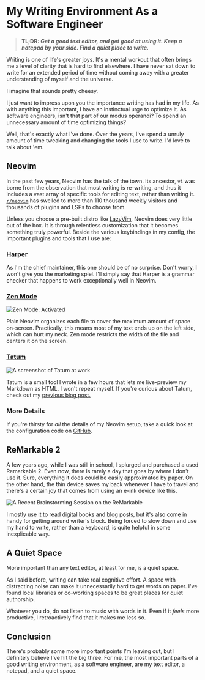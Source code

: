 # My Writing Environment As a Software Engineer

> __TL;DR: _Get a good text editor, and get good at using it.
> Keep a notepad by your side.
> Find a quiet place to write.___

Writing is one of life's greater joys.
It's a mental workout that often brings me a level of clarity that is hard to find elsewhere.
I have never sat down to write for an extended period of time without coming away with a greater understanding of myself and the universe.

I imagine that sounds pretty cheesy.

I just want to impress upon you the importance writing has had in my life.
As with anything this important, I have an instinctual urge to optimize it.
As software engineers, isn't that part of our modus operandi?
To spend an unnecessary amount of time optimizing things?

Well, that's exactly what I've done.
Over the years, I've spend a unruly amount of time tweaking and changing the tools I use to write.
I'd love to talk about 'em.

## Neovim

In the past few years, Neovim has the talk of the town.
Its ancestor, `vi` was borne from the observation that most writing is re-writing, and thus it includes a vast array of specific tools for editing text, rather than writing it.
[`r/neovim`](https://www.reddit.com/r/neovim/) has swelled to more than 110 thousand weekly visitors and thousands of plugins and LSPs to choose from.

Unless you choose a pre-built distro like [LazyVim](https://www.lazyvim.org/), Neovim does very little out of the box.
It is through relentless customization that it becomes something truly powerful.
Beside the various keybindings in my config, the important plugins and tools that I use are:

### [Harper](https://writewithharper.com)

As I'm the chief maintainer, this one should be of no surprise.
Don't worry, I won't give you the marketing spiel.
I'll simply say that Harper is a grammar checker that happens to work exceptionally well in Neovim.

### [Zen Mode](https://github.com/folke/zen-mode.nvim)

![Zen Mode: Activated](/images/zen_mode.png)

Plain Neovim organizes each file to cover the maximum amount of space on-screen. 
Practically, this means most of my text ends up on the left side, which can hurt my neck.
Zen mode restricts the width of the file and centers it on the screen.

### [Tatum](./the_simplest_neovim_markdown_setup)

![A screenshot of Tatum at work](/images/tatum_screenshot.webp)

Tatum is a small tool I wrote in a few hours that lets me live-preview my Markdown as HTML.
I won't repeat myself.
If you're curious about Tatum, check out my [previous blog post.](./the_simplest_neovim_markdown_setup)

### More Details

If you're thirsty for _all_ the details of my Neovim setup, take a quick look at the configuration code on [GitHub](https://github.com/elijah-potter/dots/tree/master/nvim).

## ReMarkable 2

A few years ago, while I was still in school, I splurged and purchased a used Remarkable 2.
Even now, there is rarely a day that goes by where I don't use it.
Sure, everything it does could be easily approximated by paper.
On the other hand, the thin device saves my back whenever I have to travel and there's a certain joy that comes from using an e-ink device like this.

![A Recent Brainstorming Session on the ReMarkable](/images/remarkable.jpeg)

I mostly use it to read digital books and blog posts, but it's also come in handy for getting around writer's block.
Being forced to slow down and use my hand to write, rather than a keyboard, is quite helpful in some inexplicable way.

## A Quiet Space

More important than any text editor, at least for me, is a quiet space.

As I said before, writing can take real cognitive effort.
A space with distracting noise can make it unnecessarily hard to get words on paper.
I've found local libraries or co-working spaces to be great places for quiet authorship.

Whatever you do, do not listen to music with words in it.
Even if it _feels_ more productive, I retroactively find that it makes me less so.

## Conclusion

There's probably some more important points I'm leaving out, but I definitely believe I've hit the big three.
For me, the most important parts of a good writing environment, as a software engineer, are my text editor, a notepad, and a quiet space.
